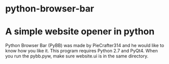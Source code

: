 # python-browser-bar
# A simple website opener in python
Python Browser Bar (PyBB) was made by PieCrafter314 and he would like to know how you like it.
This program requires Python 2.7 and PyQt4.
When you run the pybb.pyw, make sure website.ui is in the same directory.
